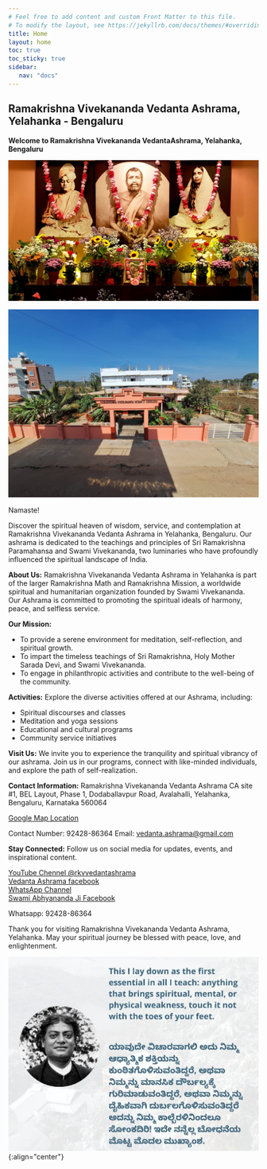 ```yaml
---
# Feel free to add content and custom Front Matter to this file.
# To modify the layout, see https://jekyllrb.com/docs/themes/#overriding-theme-defaults
title: Home
layout: home
toc: true
toc_sticky: true
sidebar:
   nav: "docs"
---
```


<style>
  .center {
  display: block;
  margin-left: auto;
  margin-right: auto;
  width: 75%;
}
</style>


## Ramakrishna Vivekananda Vedanta Ashrama, Yelahanka - Bengaluru

**Welcome to Ramakrishna Vivekananda VedantaAshrama, Yelahanka, Bengaluru**

![Sharda Maa, Ramakrishna Paramhamsa, Swami Vivekananda](/assets/images/rkm-trinity.jpg)


![Yelahanka, Bengaluru Ashrama](/assets/images/ashramaphoto1.jpg)

Namaste!

Discover the spiritual heaven of wisdom, service, and contemplation at Ramakrishna Vivekananda Vedanta Ashrama in Yelahanka, Bengaluru. Our ashrama is dedicated to the teachings and principles of Sri Ramakrishna Paramahansa and Swami Vivekananda, two luminaries who have profoundly influenced the spiritual landscape of India.

**About Us:**
Ramakrishna Vivekananda Vedanta Ashrama in Yelahanka is part of the larger Ramakrishna Math and Ramakrishna Mission, a worldwide spiritual and humanitarian organization founded by Swami Vivekananda. Our Ashrama is committed to promoting the spiritual ideals of harmony, peace, and selfless service.

**Our Mission:**
- To provide a serene environment for meditation, self-reflection, and spiritual growth.
- To impart the timeless teachings of Sri Ramakrishna, Holy Mother Sarada Devi, and Swami Vivekananda.
- To engage in philanthropic activities and contribute to the well-being of the community.

**Activities:**
Explore the diverse activities offered at our Ashrama, including:
- Spiritual discourses and classes
- Meditation and yoga sessions
- Educational and cultural programs
- Community service initiatives

**Visit Us:**
We invite you to experience the tranquility and spiritual vibrancy of our ashrama. Join us in our programs, connect with like-minded individuals, and explore the path of self-realization.

**Contact Information:**
Ramakrishna Vivekananda Vedanta Ashrama
CA site #1, BEL Layout, Phase 1, Dodaballavpur Road, Avalahalli, Yelahanka, Bengaluru, Karnataka 560064

[Google Map Location](https://www.google.com/maps/place/Ramakrishna+Vivekananda+Vedanta+Ashrama/@13.139331,77.5614448,17z/data=!4m6!3m5!1s0x3bae22076c331601:0x654913c41b9054b1!8m2!3d13.1388838!4d77.5608645!16s%2Fg%2F11f333j3hg?entry=ttu)


Contact Number: 92428-86364
Email: vedanta.ashrama@gmail.com


**Stay Connected:**
Follow us on social media for updates, events, and inspirational content.

[YouTube Chennel @rkvvedantashrama](https://www.youtube.com/@rkvvedantashrama)  
[Vedanta Ashrama facebook](https://www.facebook.com/vedantaashrama/)  
[WhatsApp Channel](https://whatsapp.com/channel/0029VaHHo1s1yT2Dhom2oO3h)  
[Swami Abhyananda Ji Facebook](https://www.facebook.com/ramakrishnavivekananda.vedantaashrama)  

Whatsapp: 92428-86364

Thank you for visiting Ramakrishna Vivekananda Vedanta Ashrama, Yelahanka. May your spiritual journey be blessed with peace, love, and enlightenment.

![](/assets/images/Quotation1.jpg){:align="center"}


